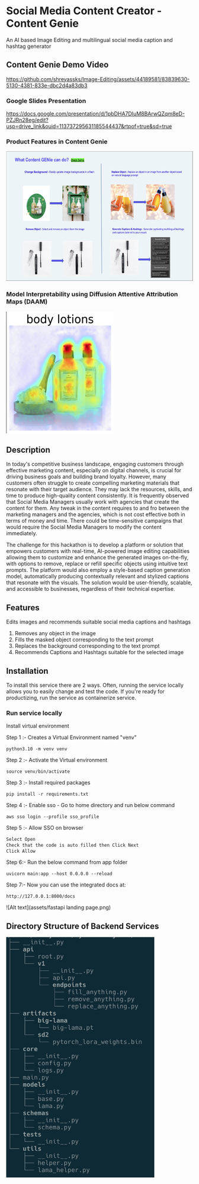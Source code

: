 # Social Media Content Creator - Content Genie
An AI based Image Editing and multilingual social media caption and hashtag generator

## Content Genie Demo Video 
https://github.com/shreyassks/Image-Editing/assets/44189581/83839630-5130-4381-833e-dbc2d4a83db3

### Google Slides Presentation
https://docs.google.com/presentation/d/1pbDHA7DIuM8BArwQZqm8eD-PZJRn28eg/edit?usp=drive_link&ouid=113737295631185544437&rtpof=true&sd=true

### Product Features in Content Genie
<img alt="capabilities.png" height="350" src="assets/capabilities.png" title="Features in Content Genie" width="512"/>

### Model Interpretability using Diffusion Attentive Attribution Maps (DAAM)
<img alt="heatmap.png" height="329" src="assets/heatmap.png" title="Interpretability of Stable Diffusion" width="290"/>

## Description
In today's competitive business landscape, engaging customers through effective marketing content, especially on digital channels, is crucial for driving business goals and building brand loyalty. However, many customers often struggle to create compelling marketing materials that resonate with their target audience. They may lack the resources, skills, and time to produce high-quality content consistently. It is frequently observed that Social Media  Managers usually work with agencies that create the content for them. Any tweak in the content requires to and fro between the marketing managers and the agencies, which is not cost effective both in terms of money and time. There could be time-sensitive campaigns that would require the Social Media Managers to modify the content immediately.

The challenge for this hackathon is to develop a platform or solution that empowers customers with real-time, AI-powered image editing capabilities allowing them to customize and enhance the generated images on-the-fly, with options to remove, replace or refill specific objects using intuitive text prompts. The platform would also employ a style-based caption generation model, automatically producing contextually relevant and stylized captions that resonate with the visuals. The solution would be user-friendly, scalable, and accessible to businesses, regardless of their technical expertise.


## Features
Edits images and recommends suitable social media captions and hashtags
1. Removes any object in the image
2. Fills the masked object corresponding to the text prompt 
3. Replaces the background corresponding to the text prompt
4. Recommends Captions and Hashtags suitable for the selected image


## Installation
To install this service there are 2 ways. Often, running the service locally allows you to easily change and test the code. If you're ready for productizing, run the service as containerize service.

### Run service locally
Install virtual environment

Step 1 :- Creates a Virtual Environment named "venv"
```commandline
python3.10 -m venv venv
```
Step 2 :- Activate the Virtual environment
```commandline
source venv/bin/activate
```
Step 3 :- Install required packages 
```commandline
pip install -r requirements.txt
```
Step 4 :- Enable sso - Go to home directory and run below command
```commandline
aws sso login --profile sso_profile
```
Step 5 :- Allow SSO on browser
``` 
Select Open
Check that the code is auto filled then Click Next 
Click Allow
```
Step 6:- Run the below command from app folder
```commandline
uvicorn main:app --host 0.0.0.0 --reload
```
Step 7:- Now you can use the integrated docs at:
```commandline
http://127.0.0.1:8000/docs
```
![Alt text](assets/fastapi landing page.png)

## Directory Structure of Backend Services
<img src="assets/directory structure.png" width="400">
